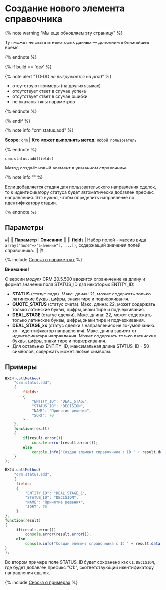 # Создание нового элемента справочника

{% note warning "Мы еще обновляем эту страницу" %}

Тут может не хватать некоторых данных — дополним в ближайшее время

{% endnote %}

{% if build == 'dev' %}

{% note alert "TO-DO _не выгружается на prod_" %}

- отсутствуют примеры (на других языках)
- отсутствует ответ в случае успеха
- отсутствует ответ в случае ошибки
- не указаны типы параметров

{% endnote %}

{% endif %}

{% note info "crm.status.add" %}

**Scope**: [`crm`](../../scopes/permissions.md) | **Кто может выполнять метод**: `любой пользователь`

{% endnote %}

```http
crm.status.add(fields)
```

Метод создаёт новый элемент в указанном справочнике.

{% note info "" %}

Если добавляется стадия для пользовательского направления сделок, то к идентификатору статуса будет автоматически добавлен префикс направления. Это нужно, чтобы определить направление по идентификатору стадии.

{% endnote %}

## Параметры

#|
|| **Параметр** | **Описание** ||
|| **fields**
| Набор полей - массив вида `array("поле"=>"значение"[, ...])`, содержащий значения полей справочника. ||
|#

{% include [Сноска о параметрах](../../../_includes/required.md) %}

**Внимание!**

С версии модуля CRM 20.5.500 вводится ограничение на длину и формат значения поля STATUS_ID для некоторых ENTITY_ID:

- **STATUS** (статус лида). Макс. длина: 21, может содержать только латинские буквы, цифры, знаки тире и подчеркивания.
- **QUOTE_STATUS** (статус счета). Макс. длина: 22, может содержать только латинские буквы, цифры, знаки тире и подчеркивания.
- **DEAL_STAGE** (статус сделки). Макс. длина: 22, может содержать только латинские буквы, цифры, знаки тире и подчеркивания.
- **DEAL_STAGE_xx** (статус сделки в направлениях не по-умолчанию. xx - идентификатор направления). Макс. длина зависит от идентификатора направления. Может содержать только латинские буквы, цифры, знаки тире и подчеркивания.
- Для остальных ENTITY_ID, максимальная длина STATUS_ID - 50 символов, содержать может любые символы.

## Примеры

```javascript
BX24.callMethod(
    "crm.status.add",
    {
        fields:
        {
            "ENTITY_ID": "DEAL_STAGE",        
            "STATUS_ID": "DECISION",
            "NAME": "Принятие решения",
            "SORT": 70
        }
    },
    function(result)
    {
        if(result.error())
            console.error(result.error());
        else
            console.info("Создан элемент справочника с ID " + result.data());
    }
);
```

```javascript
BX24.callMethod(
    "crm.status.add",
    {
     fields:
     {
         "ENTITY_ID": "DEAL_STAGE_1",        
         "STATUS_ID": "DECISION",
         "NAME": "Принятие решения",
         "SORT": 70
     }
},
function(result)
{
     if(result.error())
         console.error(result.error());
     else
         console.info("Создан элемент справочника с ID " + result.data());
}
);
```
Во втором примере поле STATUS_ID будет сохранено как `С1:DECISION`, где будет добавлен префикс "C1:", соответствующий идентификатору направления сделок.

{% include [Сноска о примерах](../../../_includes/examples.md) %}